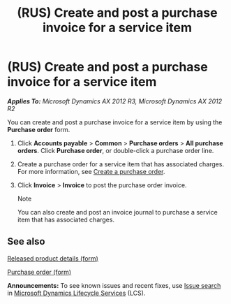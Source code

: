 ﻿---
title: (RUS) Create and post a purchase invoice for a service item
TOCTitle: (RUS) Create and post a purchase invoice for a service item
ms:assetid: dca44976-0663-4ada-938a-23e0d8d2ebd9
ms:mtpsurl: https://technet.microsoft.com/en-us/library/JJ733290(v=AX.60)
ms:contentKeyID: 49685257
ms.date: 04/18/2014
mtps_version: v=AX.60
---

# (RUS) Create and post a purchase invoice for a service item 


_**Applies To:** Microsoft Dynamics AX 2012 R3, Microsoft Dynamics AX 2012 R2_

You can create and post a purchase invoice for a service item by using the **Purchase order** form.

1.  Click **Accounts payable** \> **Common** \> **Purchase orders** \> **All purchase orders**. Click **Purchase order**, or double-click a purchase order line.

2.  Create a purchase order for a service item that has associated charges. For more information, see [Create a purchase order](create-a-purchase-order.md).

3.  Click **Invoice** \> **Invoice** to post the purchase order invoice.
    

    > [!NOTE]
    > <P>You can also create and post an invoice journal to purchase a service item that has associated charges.</P>



## See also

[Released product details (form)](https://technet.microsoft.com/en-us/library/aa615563\(v=ax.60\))

[Purchase order (form)](https://technet.microsoft.com/en-us/library/aa557983\(v=ax.60\))

  
**Announcements:** To see known issues and recent fixes, use [Issue search](http://go.microsoft.com/fwlink/?linkid=389258) in [Microsoft Dynamics Lifecycle Services](http://go.microsoft.com/fwlink/?linkid=306505) (LCS).

